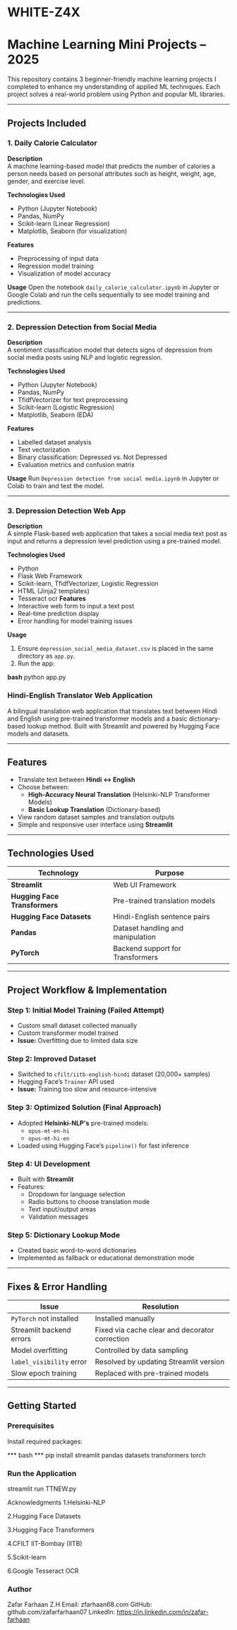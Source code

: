 # WHITE-Z4X
# Machine Learning Mini Projects – 2025

This repository contains 3 beginner-friendly machine learning projects I completed to enhance my understanding of applied ML techniques. Each project solves a real-world problem using Python and popular ML libraries.

---

## Projects Included

### 1. Daily Calorie Calculator

**Description**  
A machine learning-based model that predicts the number of calories a person needs based on personal attributes such as height, weight, age, gender, and exercise level.

**Technologies Used**
- Python (Jupyter Notebook)
- Pandas, NumPy
- Scikit-learn (Linear Regression)
- Matplotlib, Seaborn (for visualization)

**Features**
- Preprocessing of input data
- Regression model training
- Visualization of model accuracy

**Usage**
Open the notebook `daily_calorie_calculator.ipynb` in Jupyter or Google Colab and run the cells sequentially to see model training and predictions.

---

### 2. Depression Detection from Social Media

**Description**  
A sentiment classification model that detects signs of depression from social media posts using NLP and logistic regression.

**Technologies Used**
- Python (Jupyter Notebook)
- Pandas, NumPy
- TfidfVectorizer for text preprocessing
- Scikit-learn (Logistic Regression)
- Matplotlib, Seaborn (EDA)

**Features**
- Labelled dataset analysis
- Text vectorization
- Binary classification: Depressed vs. Not Depressed
- Evaluation metrics and confusion matrix

**Usage**
Run `Depression detection from social media.ipynb` in Jupyter or Colab to train and test the model.

---

### 3. Depression Detection Web App

**Description**  
A simple Flask-based web application that takes a social media text post as input and returns a depression level prediction using a pre-trained model.

**Technologies Used**
- Python
- Flask Web Framework
- Scikit-learn, TfidfVectorizer, Logistic Regression
- HTML (Jinja2 templates)
- Tesseract ocr
**Features**
- Interactive web form to input a text post
- Real-time prediction display
- Error handling for model training issues

**Usage**
1. Ensure `depression_social_media_dataset.csv` is placed in the same directory as `app.py`.
2. Run the app:

**bash**
   python app.py

### Hindi-English Translator Web Application

A bilingual translation web application that translates text between Hindi and English using pre-trained transformer models and a basic dictionary-based lookup method. Built with Streamlit and powered by Hugging Face models and datasets.

---

##  Features

- Translate text between **Hindi ↔ English**
- Choose between:
  - **High-Accuracy Neural Translation** (Helsinki-NLP Transformer Models)
  - **Basic Lookup Translation** (Dictionary-based)
- View random dataset samples and translation outputs
- Simple and responsive user interface using **Streamlit**

---

##  Technologies Used

| Technology           | Purpose                                      |
|----------------------|----------------------------------------------|
| **Streamlit**        | Web UI Framework                             |
| **Hugging Face Transformers** | Pre-trained translation models         |
| **Hugging Face Datasets**     | Hindi-English sentence pairs          |
| **Pandas**           | Dataset handling and manipulation            |
| **PyTorch**          | Backend support for Transformers             |

---

##  Project Workflow & Implementation

### Step 1: Initial Model Training (Failed Attempt)
- Custom small dataset collected manually
- Custom transformer model trained
- **Issue:** Overfitting due to limited data size

### Step 2: Improved Dataset
- Switched to `cfilt/iitb-english-hindi` dataset (20,000+ samples)
- Hugging Face’s `Trainer` API used
- **Issue:** Training too slow and resource-intensive

### Step 3: Optimized Solution (Final Approach)
- Adopted **Helsinki-NLP's** pre-trained models:
  - `opus-mt-en-hi`
  - `opus-mt-hi-en`
- Loaded using Hugging Face’s `pipeline()` for fast inference

### Step 4: UI Development
- Built with **Streamlit**
- Features:
  - Dropdown for language selection
  - Radio buttons to choose translation mode
  - Text input/output areas
  - Validation messages

### Step 5: Dictionary Lookup Mode
- Created basic word-to-word dictionaries
- Implemented as fallback or educational demonstration mode

---

##  Fixes & Error Handling

| Issue                          | Resolution                                      |
|--------------------------------|-------------------------------------------------|
| `PyTorch` not installed        | Installed manually                             |
| Streamlit backend errors       | Fixed via cache clear and decorator correction |
| Model overfitting              | Controlled by data sampling                    |
| `label_visibility` error       | Resolved by updating Streamlit version         |
| Slow epoch training            | Replaced with pre-trained models               |

---

##  Getting Started

### Prerequisites

Install required packages:

*** bash ***
pip install streamlit pandas datasets transformers torch

### Run the Application

streamlit run TTNEW.py

Acknowledgments
  1.Helsinki-NLP

  2.Hugging Face Datasets

  3.Hugging Face Transformers

  4.CFILT IIT-Bombay (IITB)

  5.Scikit-learn

  6.Google Tesseract OCR

### Author
Zafar Farhaan Z.H
Email: zfarhaan68.com
GitHub: github.com/zafarfarhaan07
LinkedIn: https://in.linkedin.com/in/zafar-farhaan
